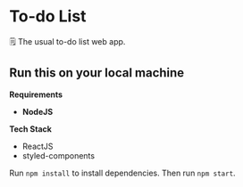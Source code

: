# To-do List

🗒 The usual to-do list web app.

## Run this on your local machine
**Requirements**

- **NodeJS**

**Tech Stack**

- ReactJS
- styled-components

Run `npm install` to install dependencies. Then run `npm start`.

